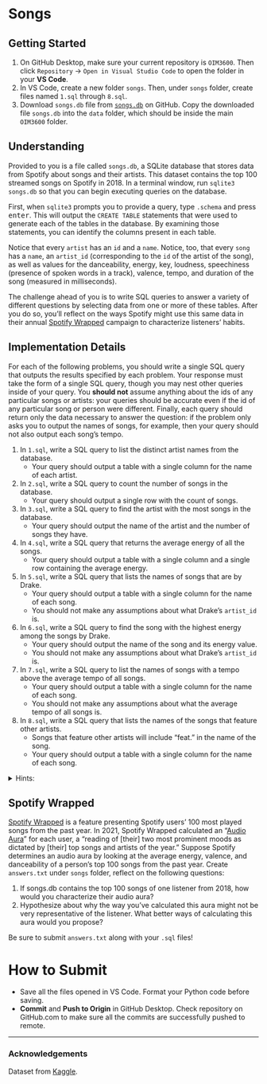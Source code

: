 # Songs

## Getting Started

1. On GitHub Desktop, make sure your current repository is `OIM3600`. Then click `Repository` -> `Open in Visual Studio Code` to open the folder in your **VS Code**.
2. In VS Code, create a new folder `songs`. Then, under `songs` folder, create files named `1.sql` through `8.sql`.
3. Download `songs.db` file from [`songs.db`](./songs/songs.db) on GitHub. Copy the downloaded file `songs.db` into the `data` folder, which should be inside the main `OIM3600` folder. 

## Understanding

Provided to you is a file called `songs.db`, a SQLite database that stores data from Spotify about songs and their artists. This dataset contains the top 100 streamed songs on Spotify in 2018. In a terminal window, run `sqlite3 songs.db` so that you can begin executing queries on the database.

First, when `sqlite3` prompts you to provide a query, type `.schema` and press <kbd>enter</kbd>. This will output the `CREATE TABLE` statements that were used to generate each of the tables in the database. By examining those statements, you can identify the columns present in each table.

Notice that every `artist` has an `id` and a `name`. Notice, too, that every `song` has a `name`, an `artist_id` (corresponding to the `id` of the artist of the song), as well as values for the danceability, energy, key, loudness, speechiness (presence of spoken words in a track), valence, tempo, and duration of the song (measured in milliseconds).

The challenge ahead of you is to write SQL queries to answer a variety of different questions by selecting data from one or more of these tables. After you do so, you’ll reflect on the ways Spotify might use this same data in their annual [Spotify Wrapped](https://en.wikipedia.org/wiki/Spotify_Wrapped) campaign to characterize listeners’ habits.


## Implementation Details

For each of the following problems, you should write a single SQL query that outputs the results specified by each problem. Your response must take the form of a single SQL query, though you may nest other queries inside of your query. You **should not** assume anything about the ids of any particular songs or artists: your queries should be accurate even if the id of any particular song or person were different. Finally, each query should return only the data necessary to answer the question: if the problem only asks you to output the names of songs, for example, then your query should not also output each song’s tempo.

1. In `1.sql`, write a SQL query to list the distinct artist names from the database.
   - Your query should output a table with a single column for the name of each artist.
2. In `2.sql`, write a SQL query to count the number of songs in the database.
   - Your query should output a single row with the count of songs.
3. In `3.sql`, write a SQL query to find the artist with the most songs in the database.
   - Your query should output the name of the artist and the number of songs they have.
4. In `4.sql`, write a SQL query that returns the average energy of all the songs.
   - Your query should output a table with a single column and a single row containing the average energy.
5. In `5.sql`, write a SQL query that lists the names of songs that are by Drake.
   - Your query should output a table with a single column for the name of each song.
   - You should not make any assumptions about what Drake’s `artist_id` is.
6. In `6.sql`, write a SQL query to find the song with the highest energy among the songs by Drake.
   - Your query should output the name of the song and its energy value.
   - You should not make any assumptions about what Drake’s `artist_id` is.
7. In `7.sql`, write a SQL query to list the names of songs with a tempo above the average tempo of all songs.
   - Your query should output a table with a single column for the name of each song.
   - You should not make any assumptions about what the average tempo of all songs is.
8. In `8.sql`, write a SQL query that lists the names of the songs that feature other artists.
   - Songs that feature other artists will include “feat.” in the name of the song.
   - Your query should output a table with a single column for the name of each song.


<details>
<summary>Hints:</summary>

See this [SQL keywords reference](https://www.w3schools.com/sql/sql_ref_keywords.asp) for some SQL syntax that may be helpful!
  
</details>


## Spotify Wrapped

[Spotify Wrapped](https://en.wikipedia.org/wiki/Spotify_Wrapped) is a feature presenting Spotify users’ 100 most played songs from the past year. In 2021, Spotify Wrapped calculated an “[Audio Aura](https://newsroom.spotify.com/2021-12-01/learn-more-about-the-audio-aura-in-your-spotify-2021-wrapped-with-aura-reader-mystic-michaela/)” for each user, a “reading of [their] two most prominent moods as dictated by [their] top songs and artists of the year.” Suppose Spotify determines an audio aura by looking at the average energy, valence, and danceability of a person’s top 100 songs from the past year. Create `answers.txt` under `songs` folder, reflect on the following questions:

1. If songs.db contains the top 100 songs of one listener from 2018, how would you characterize their audio aura?
2. Hypothesize about why the way you’ve calculated this aura might not be very representative of the listener. What better ways of calculating this aura would you propose?

Be sure to submit `answers.txt` along with your `.sql` files!


# How to Submit

- Save all the files opened in VS Code. Format your Python code before saving.
- **Commit** and **Push to Origin** in GitHub Desktop. Check repository on GitHub.com to make sure all the commits are successfully pushed to remote.

---
### Acknowledgements

Dataset from [Kaggle](https://www.kaggle.com/nadintamer/top-spotify-tracks-of-2018).